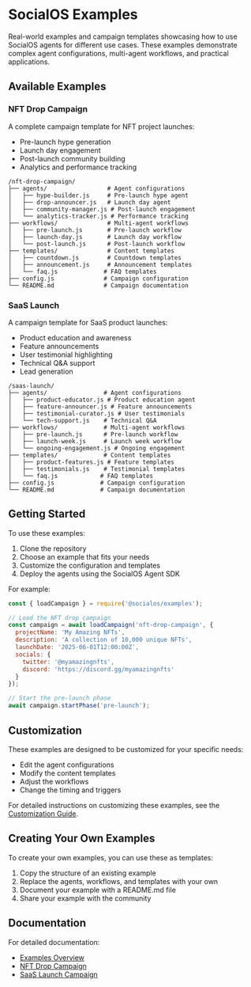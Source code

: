 # SocialOS Examples

Real-world examples and campaign templates showcasing how to use SocialOS agents for different use cases. These examples demonstrate complex agent configurations, multi-agent workflows, and practical applications.

## Available Examples

### NFT Drop Campaign

A complete campaign template for NFT project launches:

- Pre-launch hype generation
- Launch day engagement
- Post-launch community building
- Analytics and performance tracking

```
/nft-drop-campaign/
├── agents/                 # Agent configurations
│   ├── hype-builder.js     # Pre-launch hype agent
│   ├── drop-announcer.js   # Launch day agent
│   ├── community-manager.js # Post-launch engagement
│   └── analytics-tracker.js # Performance tracking
├── workflows/              # Multi-agent workflows
│   ├── pre-launch.js       # Pre-launch workflow
│   ├── launch-day.js       # Launch day workflow
│   └── post-launch.js      # Post-launch workflow
├── templates/              # Content templates
│   ├── countdown.js        # Countdown templates
│   ├── announcement.js     # Announcement templates
│   └── faq.js             # FAQ templates
├── config.js              # Campaign configuration
└── README.md              # Campaign documentation
```

### SaaS Launch

A campaign template for SaaS product launches:

- Product education and awareness
- Feature announcements
- User testimonial highlighting
- Technical Q&A support
- Lead generation

```
/saas-launch/
├── agents/                # Agent configurations
│   ├── product-educator.js # Product education agent
│   ├── feature-announcer.js # Feature announcements
│   ├── testimonial-curator.js # User testimonials
│   └── tech-support.js    # Technical Q&A
├── workflows/             # Multi-agent workflows
│   ├── pre-launch.js      # Pre-launch workflow
│   ├── launch-week.js     # Launch week workflow
│   └── ongoing-engagement.js # Ongoing engagement
├── templates/             # Content templates
│   ├── product-features.js # Feature templates
│   ├── testimonials.js    # Testimonial templates
│   └── faq.js            # FAQ templates
├── config.js             # Campaign configuration
└── README.md             # Campaign documentation
```

## Getting Started

To use these examples:

1. Clone the repository
2. Choose an example that fits your needs
3. Customize the configuration and templates
4. Deploy the agents using the SocialOS Agent SDK

For example:

```javascript
const { loadCampaign } = require('@socialos/examples');

// Load the NFT drop campaign
const campaign = await loadCampaign('nft-drop-campaign', {
  projectName: 'My Amazing NFTs',
  description: 'A collection of 10,000 unique NFTs',
  launchDate: '2025-06-01T12:00:00Z',
  socials: {
    twitter: '@myamazingnfts',
    discord: 'https://discord.gg/myamazingnfts'
  }
});

// Start the pre-launch phase
await campaign.startPhase('pre-launch');
```

## Customization

These examples are designed to be customized for your specific needs:

- Edit the agent configurations
- Modify the content templates
- Adjust the workflows
- Change the timing and triggers

For detailed instructions on customizing these examples, see the [Customization Guide](https://docs.socialos.org/examples/customization).

## Creating Your Own Examples

To create your own examples, you can use these as templates:

1. Copy the structure of an existing example
2. Replace the agents, workflows, and templates with your own
3. Document your example with a README.md file
4. Share your example with the community

## Documentation

For detailed documentation:

- [Examples Overview](https://docs.socialos.org/examples/overview)
- [NFT Drop Campaign](https://docs.socialos.org/examples/nft-drop)
- [SaaS Launch Campaign](https://docs.socialos.org/examples/saas-launch)
